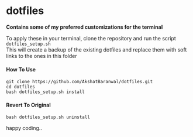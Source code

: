 # dotfiles

**Contains some of my preferred customizations for the terminal**

To apply these in your terminal, clone the repository and run the script `dotfiles_setup.sh`  
This will create a backup of the existing dotfiles and replace them with soft links to the ones in this folder

#### How To Use

```
git clone https://github.com/AkshatBaranwal/dotfiles.git
cd dotfiles
bash dotfiles_setup.sh install
```

#### Revert To Original

```
bash dotfiles_setup.sh uninstall
```

happy coding..
